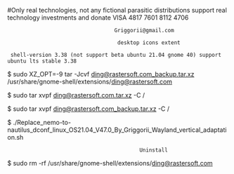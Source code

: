 #Only real technologies, not any fictional parasitic distributions support real technology investments and donate VISA 4817 7601 8112 4706

                                      Griggorii@gmail.com
                                             
                                       desktop icons extent
                                              
     shell-version 3.38 (not support beta ubuntu 21.04 gnome 40) support ubuntu lts stable 3.38
                                              
$ sudo XZ_OPT=-9 tar -Jcvf ding@rastersoft.com_backup.tar.xz /usr/share/gnome-shell/extensions/ding@rastersoft.com

$ sudo tar xvpf  ding@rastersoft.com.tar.xz -C /

$ sudo tar xvpf  ding@rastersoft.com_backup.tar.xz -C /

$ ./Replace_nemo-to-nautilus_dconf_linux_OS21.04_V47.0_By_Griggorii_Wayland_vertical_adaptation.sh


                                              Uninstall 
                                              
$ sudo rm -rf /usr/share/gnome-shell/extensions/ding@rastersoft.com
